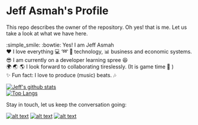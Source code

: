 # Jeff Asmah's Profile
This repo describes the owner of the repository. Oh yes! that is me. Let us take a look at what we have here.

:simple_smile: :bowtie: Yes! I am Jeff Asmah</br>
:heart: I love everything :computer: :loop: :rocket: technology, :bar_chart: business and economic systems.</br>
:sunglasses: I am currently on a developer learning spree :laughing:</br>
:earth_africa: :earth_asia: :earth_americas: I look forward to collaborating tireslessly. (It is game time :dart: )</br>
:sparkles: Fun fact: I love to produce (music) beats. :notes:</br>


[![Jeff's github stats](https://github-readme-stats.vercel.app/api?username=jayCde&show_icons=true&theme=radical)</br>
![Top Langs](https://github-readme-stats.vercel.app/api/top-langs/?username=jayCde&show_icons=true&theme=radical)](https://github.com/anuraghazra/github-readme-stats)</br>

Stay in touch, let us keep the conversation going: 
<!-- Please don't remove this: Grab your social icons from https://github.com/carlsednaoui/gitsocial -->

<!-- display the social media buttons in your README -->

[![alt text][1.1]][1]
[![alt text][2.1]][2]
[![alt text][6.1]][6]

<!-- links to social media icons -->
<!-- no need to change these -->

<!-- icons with padding -->

[1.1]: http://i.imgur.com/tXSoThF.png (twitter icon with padding)
[2.1]: http://i.imgur.com/P3YfQoD.png (facebook icon with padding)
[6.1]: http://i.imgur.com/0o48UoR.png (github icon with padding)

<!-- links to your social media accounts -->
<!-- update these accordingly -->

[1]: http://www.twitter.com/JayAsh_NM
[2]: http://www.facebook.com/jayson.ashman
[6]: http://www.github.com/jayCde

<!-- Please don't remove this: Grab your social icons from https://github.com/carlsednaoui/gitsocial -->
